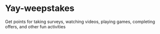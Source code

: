 # Yay-weepstakes
Get points for taking surveys, watching videos, playing games, completing offers, and other fun activities
